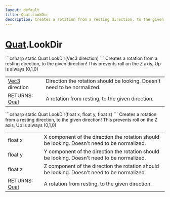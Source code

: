 ```yaml
---
layout: default
title: Quat.LookDir
description: Creates a rotation from a resting direction, to the given direction! This prevents roll on the Z axis, Up is always (0,1,0)
---
```

# [Quat]({{site.url}}/Pages/Reference/Quat.html).LookDir

<div class='signature' markdown='1'>
```csharp
static Quat LookDir(Vec3 direction)
```
Creates a rotation from a resting direction, to the
given direction! This prevents roll on the Z axis, Up is always
(0,1,0)
</div>

|  |  |
|--|--|
|[Vec3]({{site.url}}/Pages/Reference/Vec3.html) direction|Direction the rotation should be looking.             Doesn't need to be normalized.|
|RETURNS: [Quat]({{site.url}}/Pages/Reference/Quat.html)|A rotation from resting, to the given direction.|

<div class='signature' markdown='1'>
```csharp
static Quat LookDir(float x, float y, float z)
```
Creates a rotation from a resting direction, to the
given direction! This prevents roll on the Z axis, Up is always
(0,1,0)
</div>

|  |  |
|--|--|
|float x|X component of the direction the rotation should             be looking. Doesn't need to be normalized.|
|float y|Y component of the direction the rotation should             be looking. Doesn't need to be normalized.|
|float z|Z component of the direction the rotation should             be looking. Doesn't need to be normalized.|
|RETURNS: [Quat]({{site.url}}/Pages/Reference/Quat.html)|A rotation from resting, to the given direction.|




